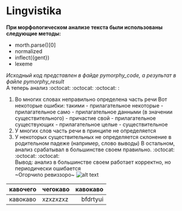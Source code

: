 # Lingvistika
**При морфологическом анализе текста были использованы следующие методы:**
+ morth.parse()[0]
+ normalized
+ inflect({gent})
+ lexeme

*Исходный код представлен в файде pymorphy_code, а результат в файле pymorphy_result* <br>
А теперь анализ :octocat: :octocat: :octocat: : <br>
1) Во многих словах неправильно определена часть речи
Вот некоторые ошибки:
такими - прилагательное
некоторые - прилагательное
само - прилагательное
данными (в значении существительного) - причастие
свой - прилагательное
существующих - прилагательное
целые - существительное
2) У многих слов часть речи в принципе не определяется
3) У некоторых существительных не определяется склонение в родительном падеже (например, слово выводы)
В остальном, анализ срабатывал в большинстве своем правильно. 
:octocat: :octocat: :octocat: <br>
Вывод: анализ в большинстве своем работает корректно, но периодически ошибается <br>
~Огорчило ревиззоро~
![alt text](https://sg.fiverrcdn.com/photos/6611313/original/python-logo-master-flat.png?1429210220 "Kartinka")


| кавочего | чегокаво | кавокаво |
| -------- | :------- | -------: |
| кавокаво | xzxzxzxz | bfdrtyui |

